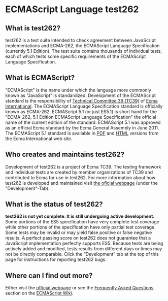 # ECMAScript Language test262 

## What is test262?

test262 is a test suite intended to check agreement between JavaScript
implementations and ECMA-262, the ECMAScript Language Specification
(currently 5.1 Edition). The test suite contains thousands of individual tests,
each of which tests some specific requirements of the ECMAScript Language Specification.


## What is ECMAScript?

"ECMAScript" is the name under which the language more commonly known as "JavaScript"
is standardized.
Development of the ECMAScript standard is the responsibility of
[Technical Committee 39 (TC39)](http://www.ecma-international.org/memento/TC39.htm) of
[Ecma International](http://www.ecma-international.org/). The ECMAScript Language
Specification standard is officially known as ECMA-262. ECMAScript 5.1 (or just ES5.1) is
short hand for the "ECMA-262, 5.1 Edition ECMAScript Language Specification" the official name
of the current edition of the standard. ECMAScript 5.1 was approved as an official
Ecma standard by the Ecma General Assembly in June 2011.
The ECMAScript 5.1 standard is available in
[PDF](http://www.ecma-international.org/publications/files/ECMA-ST/ECMA-262.pdf)
and [HTML](http://ecma-international.org/ecma-262/5.1/) versions from the Ecma International web site.


## Who creates and maintains test262?

Development of test262 is a project of Ecma TC39. The testing framework and
individual tests are created by member organizations of TC39 and contributed
to Ecma for use in test262. For more information about how test262 is developed
and maintained visit [the oficial webpage](http://test262.ecmascript.org/) (under the "Development"-Tab).


## What is the status of test262?
**test262 is not yet complete. It is still undergoing active development.**
Some portions of the ES5 specification have very complete test coverage while
other portions of the specification have only partial test coverage.
Some tests may be invalid or may yield false positive or false negative results.
A perfect passing score on test262 does not guarantee that a JavaScript implementation
perfectly supports ES5. Because tests are being actively added and modified,
tests results from different days or times may not be directly comparable.
Click the “Development” tab at the top of this page for instructions for reporting test262 bugs.


## Where can I find out more?
Either visit the [official webpage](http://test262.ecmascript.org/) or see the
[Frequently Asked Questions](http://wiki.ecmascript.org/doku.php?id=test262:faq)
section on the [ECMAScript Wiki](http://wiki.ecmascript.org/).
